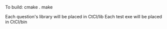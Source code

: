 To build:
cmake .
make

Each question's library will be placed in CtCI/lib
Each test exe will be placed in CtCI/bin